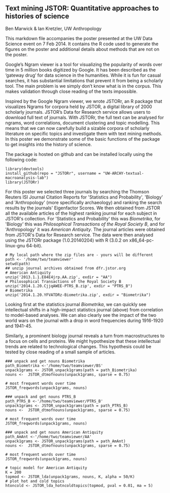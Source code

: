 Text mining JSTOR: Quantitative approaches to histories of science
---
Ben Marwick & Ian Kretzler, UW Anthropology

This markdown file accompanies the poster presented at the UW Data Science event on 7 Feb 2014. It contains the R code used to generate the figures on the poster and additional details about methods that are not on the poster. 

Google’s Ngram viewer is a tool for visualizing the popularity of words over time in 5 million books digitized by Google. It has been described as the ‘gateway drug’  for data science in the humanities. While it is fun for casual searches, it has substantial limitations that prevent it from being a scholarly tool. The main problem is we simply don’t know what is in the corpus. This makes validation through close reading of the texts impossible.

Inspired by the Google Ngram viewer, we wrote JSTORr, an R package that visualizes Ngrams for corpora held by JSTOR, a digital library of 2000 scholarly journals. JSTOR’s Data for Research service allows users to download full text of journals. With JSTORr, the full text can be analysed for ngrams, word correlations, document clustering and topic modelling. This means that we can now carefully build a sizable corpora of scholarly literature on specific topics and investigate them with text mining methods. In this poster we demonstrate some of the basic functions of the package to get insights into the history of science. 

The package is hosted on github and can be installed locally using the following code:

```{r load-libraries}
library(devtools)
install_github(repo = "JSTORr", username = "UW-ARCHY-textual-macroanalysis-lab")
library(JSTORr)
```

For this poster we selected three journals by searching the Thomson Reuters ISI Journal Citation Reports for 'Statistics and Probability', 'Biology' and 'Anthropology' (more specifically archaeology) and ranking the search results by the journals' Eigenfactor Scores. We then obtained from JSTOR all the available articles of the highest ranking journal for each subject in JSTOR's collection. For 'Statistics and Probability' this was _Biometrika_, for 'Biology' this was _Philosophical Transactions of the Royal Society B_, and for 'Anthropology' it was _American Antiquity_. The journal articles were obtained from JSTOR's Data for Research service. The data were then analysed using the JSTORr package (1.0.20140204) with R (3.0.2 on x86_64-pc-linux-gnu 64-bit). 

```{r unzip-data}
# My local path where the zip files are - yours will be different
path <- '/home/two/teamviewer'
setwd(path)
## unzip journal archives obtained from dfr.jstor.org
# American Antiquity
unzip('2013.1.1.E84E4jrp.AA.zip', exdir = "AA") 
# Philosophical Transactions of the Royal Society B
unzip('2014.1.20.CjjqAWEE-PTRS_B.zip', exdir = "PTRS_B")
# Biometrika
unzip('2014.1.20.YFVATDRz-Biometrika.zip', exdir = "Biometrika")
```

Looking first at the statistics journal _Biometrika_, we can quickly see intellectual shifts in a high-impact statistics journal (above) from correlation to model-based analyses. We can also clearly see the impact of the two world wars on the journal with a drop in word frequencies during 1916-1920 and 1941-45. 
 
 
Similarly, a prominent biology journal reveals a turn from macrostructures to a focus on cells and proteins. We might hypothesize that these intellectual trends are related to technological changes. This hypothesis could be tested by close reading of a small sample of articles.

```{r Biometrika}
### unpack and get nouns Biometrika
path_Biometrika <-'/home/two/teamviewer/BS'
unpack1grams <- JSTOR_unpack1grams(path = path_Biometrika)
nouns <-  JSTOR_dtmofnouns(unpack1grams, sparse = 0.75)

# most frequent words over time
JSTOR_freqwords(unpack1grams, nouns)
```



```{r PTRS_B}
### unpack and get nouns PTRS_B
path_PTRS_B <-'/home/two/teamviewer/PTRS_B'
unpack1grams <- JSTOR_unpack1grams(path = path_PTRS_B)
nouns <-  JSTOR_dtmofnouns(unpack1grams, sparse = 0.75)

# most frequent words over time
JSTOR_freqwords(unpack1grams, nouns)
```


```{r AA}
### unpack and get nouns American Antiquity
path_AmAnt <-'/home/two/teamviewer/AA'
unpack1grams <- JSTOR_unpack1grams(path = path_AmAnt)
nouns <-  JSTOR_dtmofnouns(unpack1grams, sparse = 0.75)

# most frequent words over time
JSTOR_freqwords(unpack1grams, nouns)
```


```{r AA-topic-model}
# topic model for American Antiquity
K = 200
topmod <- JSTOR_lda(unpack1grams, nouns, K, alpha = 50/K)
# plot hot and cold topics
htoncold <- JSTOR_lda_hotncoldtopics(topmod, pval = 0.01, ma = 5)
```

```{r AA-ngram-over-time}




